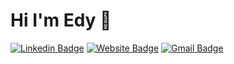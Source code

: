 # Hi I'm Edy 👋

[![Linkedin Badge](https://img.shields.io/badge/-EAG-45789D?style=flat&logo=Linkedin&logoColor=white&link=https://www.linkedin.com/in/eduardo-armenta)](https://www.linkedin.com/in/eduardo-armenta/)
[![Website Badge](https://img.shields.io/badge/-ModeEdna-606C38?style=flat&logo=Google-Chrome&logoColor=white)](https://modeedna.netlify.app)
[![Gmail Badge](https://img.shields.io/badge/-ea795-E63946?style=flat&logo=Gmail&logoColor=white)](mailto:ea795@georgetown.edu)
